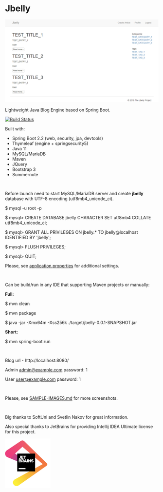 # Jbelly

<img src="sample-images/jbelly-index.PNG"/>

Lightweight Java Blog Engine based on Spring Boot.

[![Build Status](https://travis-ci.com/evgeniyosipov/jbelly.svg?branch=master)](https://travis-ci.com/evgeniyosipov/jbelly)

Built with:
* Spring Boot 2.2 (web, security, jpa, devtools)
* Thymeleaf (engine + springsecurity5)
* Java 11
* MySQL/MariaDB
* Maven
* JQuery
* Bootstrap 3
* Summernote

<br />

Before launch need to start MySQL/MariaDB server and create **jbelly** database with UTF-8 encoding (utf8mb4_unicode_ci).

$ mysql -u root -p

$ mysql> CREATE DATABASE jbelly CHARACTER SET utf8mb4 COLLATE utf8mb4_unicode_ci;

$ mysql> GRANT ALL PRIVILEGES ON jbelly.* TO jbelly@localhost IDENTIFIED BY 'jbelly';

$ mysql> FLUSH PRIVILEGES;

$ mysql> QUIT;

Please, see [application.properties](src/main/resources/application.properties) for additional settings.

<br />

Can be build/run in any IDE that supporting Maven projects or manually:

**Full:**

$ mvn clean

$ mvn package

$ java -jar -Xmx64m -Xss256k ./target/jbelly-0.0.1-SNAPSHOT.jar

**Short:**

$ mvn spring-boot:run

<br />

Blog url - http://localhost:8080/

Admin admin@example.com password: 1

User user@example.com password: 1

<br />

Please, see <a href="SAMPLE-IMAGES.md">SAMPLE-IMAGES.md</a> for more screenshots.

<br />

Big thanks to SoftUni and Svetlin Nakov for great information.

Also special thanks to JetBrains for providing Intellij IDEA Ultimate license for this project.

<a href="https://www.jetbrains.com/?from=Jbelly"><img src="sample-images/jetbrains.png" width="150"/></a>
